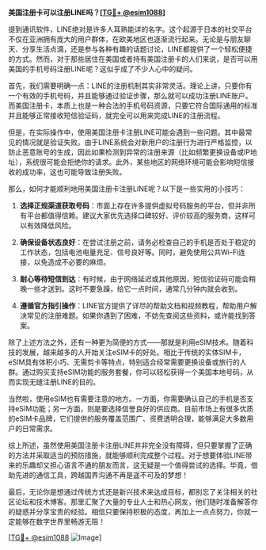 **美国注册卡可以注册LINE吗？[[TG💪+ @esim1088](https://t.me/s/esim1088)]**

提到通讯软件，LINE绝对是许多人耳熟能详的名字。这个起源于日本的社交平台不仅在亚洲拥有庞大的用户群体，在欧美地区也逐渐流行起来。无论是与朋友聊天、分享生活点滴，还是参与各种有趣的话题讨论，LINE都提供了一个轻松便捷的方式。然而，对于那些居住在美国或者持有美国注册卡的人们来说，是否可以用美国的手机号码注册LINE呢？这似乎成了不少人心中的疑问。

首先，我们需要明确一点：LINE的注册机制其实非常灵活。理论上讲，只要你有一个有效的手机号码，并且能够通过验证步骤，那么就可以成功注册LINE账户。而美国注册卡，本质上也是一种合法的手机号码资源，只要它符合国际通用的标准并且能够正常接收短信验证码，就完全可以用来完成LINE的注册流程。

但是，在实际操作中，使用美国注册卡注册LINE可能会遇到一些问题。其中最常见的情况就是验证失败。由于LINE系统会对新用户的注册行为进行严格监控，以防止恶意账号的生成，因此如果检测到异常的注册来源（比如频繁更换设备或IP地址），系统很可能会拒绝你的请求。此外，某些地区的网络环境可能会影响短信接收的成功率，这也可能导致注册失败。

那么，如何才能顺利地用美国注册卡注册LINE呢？以下是一些实用的小技巧：

1. **选择正规渠道获取号码**：市面上存在许多提供虚拟号码服务的平台，但并非所有平台都值得信赖。建议大家优先选择口碑较好、评价较高的服务商，这样可以有效降低风险。
   
2. **确保设备状态良好**：在尝试注册之前，请务必检查自己的手机是否处于稳定的工作状态，包括电池电量充足、信号良好等。同时，避免使用公共Wi-Fi连接，以免造成不必要的麻烦。

3. **耐心等待短信到达**：有时候，由于网络延迟或其他原因，短信验证码可能会稍晚一些才送到。这时不要急躁，给它一点时间，通常几分钟内就会收到。

4. **遵循官方指引操作**：LINE官方提供了详尽的帮助文档和视频教程，帮助用户解决常见的注册难题。如果你遇到了困难，不妨先查阅这些资料，或许能找到答案。

除了上述方法之外，还有一种更为简便的方式——那就是利用eSIM技术。随着科技的发展，越来越多的人开始关注eSIM卡的好处。相比于传统的实体SIM卡，eSIM具有体积小巧、无需剪卡等特点，特别适合经常需要更换设备或旅行的人群。通过购买支持eSIM功能的服务套餐，你可以轻松获得一个美国本地号码，从而实现无缝注册LINE的目的。

当然啦，使用eSIM也有需要注意的地方。一方面，你需要确认自己的手机是否支持eSIM功能；另一方面，则是要选择信誉良好的供应商。目前市场上有很多优质的eSIM卡品牌，它们提供的服务覆盖范围广、资费透明合理，能够满足大多数用户的日常需求。

综上所述，虽然使用美国注册卡注册LINE并非完全没有障碍，但只要掌握了正确的方法并采取适当的预防措施，就能够顺利完成整个过程。对于想要体验LINE带来的乐趣却又担心语言不通的朋友而言，这无疑是一个值得尝试的选择。毕竟，借助先进的通信工具，跨越国界沟通不再是遥不可及的梦想！

最后，无论你是想通过传统方式还是新兴技术来达成目标，都别忘了关注相关的社区论坛和技术博客。那里汇聚了大量的专业人士和热心网友，他们随时准备解答你的疑惑并分享宝贵的经验。相信只要保持积极的态度，再加上一点点努力，你就一定能够在数字世界里畅游无阻！

[[TG💪+ @esim1088](https://t.me/s/esim1088) ![Image](https://i.postimg.cc/4NQfJmqS/Snipaste-2025-05-13-00-14-12.png)]